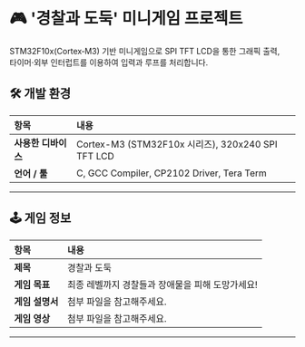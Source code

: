 # 🎮 '경찰과 도둑' 미니게임 프로젝트
STM32F10x(Cortex‑M3) 기반 미니게임으로 SPI TFT LCD을 통한 그래픽 출력,<br>
타이머·외부 인터럽트를 이용하여 입력과 루프를 처리합니다.<br> 

## 🛠️ 개발 환경

| 항목 | 내용 |
|:---|:---|
| **사용한 디바이스** | Cortex-M3 (STM32F10x 시리즈), 320x240 SPI TFT LCD |
| **언어 / 툴** | C, GCC Compiler, CP2102 Driver, Tera Term |

---
## 🕹️ 게임 정보

| 항목 | 내용 |
|:---|:---|
| **제목** | 경찰과 도둑 |
| **게임 목표** | 최종 레벨까지 경찰들과 장애물을 피해 도망가세요! |
| **게임 설명서** | 첨부 파일을 참고해주세요. |
| **게임 영상** | 첨부 파일을 참고해주세요. |

---







